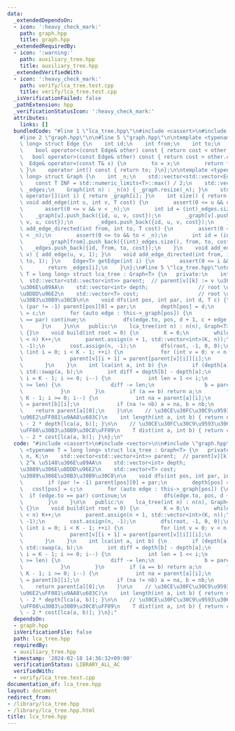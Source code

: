 ```yaml
---
data:
  _extendedDependsOn:
  - icon: ':heavy_check_mark:'
    path: graph.hpp
    title: graph.hpp
  _extendedRequiredBy:
  - icon: ':warning:'
    path: auxiliary_tree.hpp
    title: auxiliary_tree.hpp
  _extendedVerifiedWith:
  - icon: ':heavy_check_mark:'
    path: verify/lca_tree.test.cpp
    title: verify/lca_tree.test.cpp
  _isVerificationFailed: false
  _pathExtension: hpp
  _verificationStatusIcon: ':heavy_check_mark:'
  attributes:
    links: []
  bundledCode: "#line 1 \"lca_tree.hpp\"\n#include <cassert>\n#include <vector>\n\n\
    #line 2 \"graph.hpp\"\n\n#line 5 \"graph.hpp\"\n\ntemplate <typename T = long\
    \ long> struct Edge {\n    int id;\n    int from;\n    int to;\n    T cost;\n\
    \    bool operator<(const Edge& other) const { return cost < other.cost; }\n \
    \   bool operator>(const Edge& other) const { return cost > other.cost; }\n  \
    \  Edge& operator=(const T& x) {\n        to = x;\n        return *this;\n   \
    \ }\n    operator int() const { return to; }\n};\n\ntemplate <typename T = long\
    \ long> struct Graph {\n    int _n;\n    std::vector<std::vector<Edge<T>>> _graph;\n\
    \    const T INF = std::numeric_limits<T>::max() / 2;\n    std::vector<Edge<T>>\
    \ _edges;\n    Graph(int n) : _n(n) { _graph.resize(_n); }\n    std::vector<Edge<T>>&\
    \ operator[](int i) { return _graph[i]; }\n    int size() { return _n; }\n   \
    \ void add_edge(int u, int v, T cost) {\n        assert(0 <= u && u < _n);\n \
    \       assert(0 <= v && v < _n);\n        int id = (int)_edges.size();\n    \
    \    _graph[u].push_back({id, u, v, cost});\n        _graph[v].push_back({id,\
    \ v, u, cost});\n        _edges.push_back({id, u, v, cost});\n    }\n    void\
    \ add_edge_directed(int from, int to, T cost) {\n        assert(0 <= from && from\
    \ < _n);\n        assert(0 <= to && to < _n);\n        int id = (int)_edges.size();\n\
    \        _graph[from].push_back({(int)_edges.size(), from, to, cost});\n     \
    \   _edges.push_back({id, from, to, cost});\n    }\n    void add_edge(int u, int\
    \ v) { add_edge(u, v, 1); }\n    void add_edge_directed(int from, int to) { add_edge_directed(from,\
    \ to, 1); }\n    Edge<T> getEdge(int i) {\n        assert(0 <= i && i < (int)_edges.size());\n\
    \        return _edges[i];\n    }\n};\n#line 5 \"lca_tree.hpp\"\ntemplate <typename\
    \ T = long long> struct lca_tree : Graph<T> {\n   private:\n    int n, K;\n  \
    \  std::vector<std::vector<int>> parent;  // parent[v][k] := v \u306E 2^k \u5148\
    \u306E\u89AA\n    std::vector<int> depth;                // root \u304B\u3089\u306E\
    \u8DDD\u96E2\n    std::vector<T> cost;                   // root \u304B\u3089\u306E\
    \u30B3\u30B9\u30C8\n\n    void dfs(int pos, int par, int d, T c) {\n        if\
    \ (par != -1) parent[pos][0] = par;\n        depth[pos] = d;\n        cost[pos]\
    \ = c;\n        for (auto edge : this->_graph[pos]) {\n            if (edge.to\
    \ == par) continue;\n            dfs(edge.to, pos, d + 1, c + edge.cost);\n  \
    \      }\n    }\n\n   public:\n    lca_tree(int n) : n(n), Graph<T>::Graph(n)\
    \ {}\n    void build(int root = 0) {\n        K = 0;\n        while ((1 << K)\
    \ < n) K++;\n        parent.assign(n + 1, std::vector<int>(K, n));\n        depth.assign(n,\
    \ -1);\n        cost.assign(n, -1);\n        dfs(root, -1, 0, 0);\n        for\
    \ (int i = 0; i < K - 1; ++i) {\n            for (int v = 0; v < n; ++v) {\n \
    \               parent[v][i + 1] = parent[parent[v][i]][i];\n            }\n \
    \       }\n    }\n    int lca(int a, int b) {\n        if (depth[a] > depth[b])\
    \ std::swap(a, b);\n        int diff = depth[b] - depth[a];\n        for (int\
    \ i = K - 1; i >= 0; i--) {\n            int len = 1 << i;\n            if (diff\
    \ >= len) {\n                diff -= len;\n                b = parent[b][i];\n\
    \            }\n        }\n        if (a == b) return a;\n        for (int i =\
    \ K - 1; i >= 0; i--) {\n            int na = parent[a][i];\n            int nb\
    \ = parent[b][i];\n            if (na != nb) a = na, b = nb;\n        }\n    \
    \    return parent[a][0];\n    }\n\n    // \u30CE\u30FC\u30C9\u9593\u306E\u8DDD\
    \u96E2\uFF081\u9AA8\u683C)\n    int length(int a, int b) { return depth[a] + depth[b]\
    \ - 2 * depth[lca(a, b)]; }\n\n    // \u30CE\u30FC\u30C9\u9593\u306E\u8DDD\u96E2\
    \uFF08\u30B3\u30B9\u30C8\uFF09\n    T dist(int a, int b) { return cost[a] + cost[b]\
    \ - 2 * cost[lca(a, b)]; }\n};\n"
  code: "#include <cassert>\n#include <vector>\n\n#include \"graph.hpp\"\ntemplate\
    \ <typename T = long long> struct lca_tree : Graph<T> {\n   private:\n    int\
    \ n, K;\n    std::vector<std::vector<int>> parent;  // parent[v][k] := v \u306E\
    \ 2^k \u5148\u306E\u89AA\n    std::vector<int> depth;                // root \u304B\
    \u3089\u306E\u8DDD\u96E2\n    std::vector<T> cost;                   // root \u304B\
    \u3089\u306E\u30B3\u30B9\u30C8\n\n    void dfs(int pos, int par, int d, T c) {\n\
    \        if (par != -1) parent[pos][0] = par;\n        depth[pos] = d;\n     \
    \   cost[pos] = c;\n        for (auto edge : this->_graph[pos]) {\n          \
    \  if (edge.to == par) continue;\n            dfs(edge.to, pos, d + 1, c + edge.cost);\n\
    \        }\n    }\n\n   public:\n    lca_tree(int n) : n(n), Graph<T>::Graph(n)\
    \ {}\n    void build(int root = 0) {\n        K = 0;\n        while ((1 << K)\
    \ < n) K++;\n        parent.assign(n + 1, std::vector<int>(K, n));\n        depth.assign(n,\
    \ -1);\n        cost.assign(n, -1);\n        dfs(root, -1, 0, 0);\n        for\
    \ (int i = 0; i < K - 1; ++i) {\n            for (int v = 0; v < n; ++v) {\n \
    \               parent[v][i + 1] = parent[parent[v][i]][i];\n            }\n \
    \       }\n    }\n    int lca(int a, int b) {\n        if (depth[a] > depth[b])\
    \ std::swap(a, b);\n        int diff = depth[b] - depth[a];\n        for (int\
    \ i = K - 1; i >= 0; i--) {\n            int len = 1 << i;\n            if (diff\
    \ >= len) {\n                diff -= len;\n                b = parent[b][i];\n\
    \            }\n        }\n        if (a == b) return a;\n        for (int i =\
    \ K - 1; i >= 0; i--) {\n            int na = parent[a][i];\n            int nb\
    \ = parent[b][i];\n            if (na != nb) a = na, b = nb;\n        }\n    \
    \    return parent[a][0];\n    }\n\n    // \u30CE\u30FC\u30C9\u9593\u306E\u8DDD\
    \u96E2\uFF081\u9AA8\u683C)\n    int length(int a, int b) { return depth[a] + depth[b]\
    \ - 2 * depth[lca(a, b)]; }\n\n    // \u30CE\u30FC\u30C9\u9593\u306E\u8DDD\u96E2\
    \uFF08\u30B3\u30B9\u30C8\uFF09\n    T dist(int a, int b) { return cost[a] + cost[b]\
    \ - 2 * cost[lca(a, b)]; }\n};"
  dependsOn:
  - graph.hpp
  isVerificationFile: false
  path: lca_tree.hpp
  requiredBy:
  - auxiliary_tree.hpp
  timestamp: '2024-02-18 14:36:32+09:00'
  verificationStatus: LIBRARY_ALL_AC
  verifiedWith:
  - verify/lca_tree.test.cpp
documentation_of: lca_tree.hpp
layout: document
redirect_from:
- /library/lca_tree.hpp
- /library/lca_tree.hpp.html
title: lca_tree.hpp
---
```


